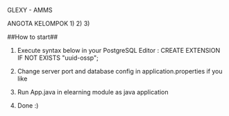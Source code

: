 GLEXY - AMMS

ANGOTA KELOMPOK
1) 
2)
3)

##How to start##

1) Execute syntax below in your PostgreSQL Editor : 
CREATE EXTENSION IF NOT EXISTS "uuid-ossp";

2) Change server port and database config in application.properties if you like

3) Run App.java in elearning module as java application

4) Done :)